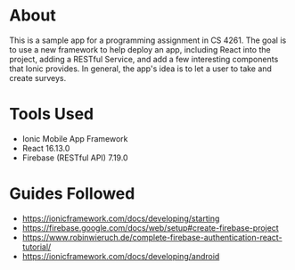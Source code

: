 # About
This is a sample app for a programming assignment in CS 4261. The goal is to use a new framework to help deploy an app, including React into the project, adding a RESTful Service, and add a few interesting components that Ionic provides. In general, the app's idea is to let a user to take and create surveys.
# Tools Used
- Ionic Mobile App Framework
- React 16.13.0
- Firebase (RESTful API) 7.19.0

# Guides Followed
- https://ionicframework.com/docs/developing/starting
- https://firebase.google.com/docs/web/setup#create-firebase-project
- https://www.robinwieruch.de/complete-firebase-authentication-react-tutorial/
- https://ionicframework.com/docs/developing/android
